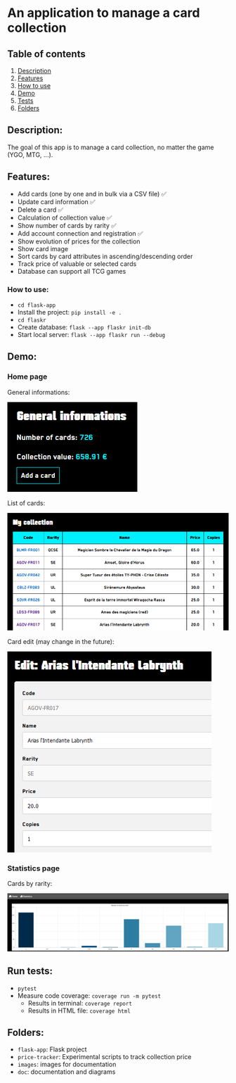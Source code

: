 # An application to manage a card collection

## Table of contents

1. [Description](#description)
2. [Features](#features)
3. [How to use](#how-to-use)
4. [Demo](#demo)
5. [Tests](#run-tests)
6. [Folders](#folders)

## Description:

The goal of this app is to manage a card collection, no matter the game (YGO, MTG, ...).

## Features:

- Add cards (one by one and in bulk via a CSV file) :white_check_mark:
- Update card information :white_check_mark:
- Delete a card :white_check_mark:
- Calculation of collection value :white_check_mark:
- Show number of cards by rarity :white_check_mark:
- Add account connection and registration :white_check_mark:
- Show evolution of prices for the collection
- Show card image
- Sort cards by card attributes in ascending/descending order
- Track price of valuable or selected cards
- Database can support all TCG games

### How to use:

- `cd flask-app`
- Install the project: `pip install -e .`
- `cd flaskr`
- Create database: `flask --app flaskr init-db`
- Start local server: `flask --app flaskr run --debug`

## Demo:

### Home page

General informations:

![Infos](images/informations.png)

List of cards:

![Cards](images/collection.png)

Card edit (may change in the future):

![Edit](images/card-edit.png)

### Statistics page

Cards by rarity:

![Cards by rarity](images/stats.png)

## Run tests:

- `pytest`
- Measure code coverage: `coverage run -m pytest`
    - Results in terminal: `coverage report`
    - Results in HTML file: `coverage html`

## Folders:
- `flask-app`: Flask project
- `price-tracker`: Experimental scripts to track collection price
- `images`: images for documentation
- `doc`: documentation and diagrams
